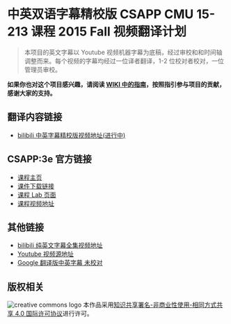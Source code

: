 # 中英双语字幕精校版 CSAPP CMU 15-213 课程 2015 Fall 视频翻译计划

> 本项目的英文字幕以 Youtube 视频机器字幕为底稿，经过审校和和时间轴调整而来。每个视频的字幕均经过一位译者翻译，1-2 位校对者校对，一位管理员审校。

**如果你也对这个项目感兴趣，请阅读 [WIKI 中的指南](https://github.com/EugeneLiu/translationCSAPP/wiki)，按照指引参与项目的贡献，感谢大家的支持。**

## 翻译内容链接

- [bilibili 中英字幕精校版视频地址(进行中)](https://www.bilibili.com/video/av31289365)

## CSAPP:3e 官方链接

- [课程主页](http://csapp.cs.cmu.edu/)
- [课件下载链接](http://www.cs.cmu.edu/afs/cs/academic/class/15213-f15/www/schedule.html)
- [课程 Lab 页面](http://csapp.cs.cmu.edu/3e/labs.html)
- [课程视频地址](https://scs.hosted.panopto.com/Panopto/Pages/Sessions/List.aspx#folderID=%22b96d90ae-9871-4fae-91e2-b1627b43e25e%22&sortColumn=0&sortAscending=true)

## 其他链接

- [bilibili 纯英文字幕全集视频地址](https://www.bilibili.com/video/av24540152)
- [Youtube 视频源地址](https://www.youtube.com/playlist?list=PLmBgoRqEQCWy58EIwLSWwMPfkwLOLRM5R)
- [Google 翻译版中英字幕 未校对](https://github.com/huqianshan/translationCSAPP/tree/master/subtitle/Chinese_English)

## 版权相关

![creative commons logo](https://i.creativecommons.org/l/by-nc-sa/4.0/88x31.png) 本作品采用[知识共享署名-非商业性使用-相同方式共享 4.0 国际许可协议](http://creativecommons.org/licenses/by-nc-sa/4.0/)进行许可。
